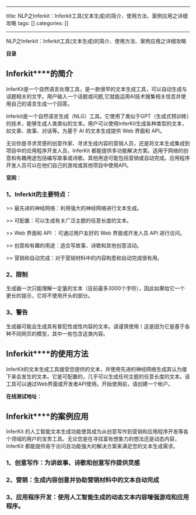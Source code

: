 
--- 
title:  NLP之Inferkit：Inferkit工具(文本生成)的简介、使用方法、案例应用之详细攻略 
tags: []
categories: [] 

---
NLP之Inferkit：Inferkit工具(文本生成)的简介、使用方法、案例应用之详细攻略





**目录**

























## **Inferkit****的简介**

InferKit是一个自然语言处理工具，是一款很早的文本生成工具，可以自动生成与话题相关的文字。用户输入一个话题或问题,它就能运用AI技术搜集相关信息并使用自己的语言生成一个回答。

Inferkit是一个自然语言生成（NLG）工具。它使用了类似于GPT（生成式预训练）的技术，能够生成人类类似的文本。用户可以使用InferKit生成各种类型的文本，如文章、故事、对话等。为基于 AI 的文本生成提供 Web 界面和 API。

无论你是寻求灵感的创意作家、寻求生成内容的营销人员，还是将文本生成集成到项目中的应用程序开发人员，InferKit 都能提供多功能解决方案。适用于网络的创意和有趣用途包括编写故事或诗歌。其他用途可能包括营销或自动完成。应用程序开发人员可以在他们自己的游戏或其他项目中使用API。

**官网**：







### **<strong><strong>1、**</strong>**<strong>Inferkit的主要特点：**</strong></strong>

&gt;&gt; 最先进的神经网络：利用强大的神经网络进行文本生成。

&gt;&gt; 可配置：可以生成有关广泛主题的任意长度的文本。

&gt;&gt; Web 界面和 API ：可通过用户友好的 Web 界面或开发人员 API 进行访问。

&gt;&gt; 创意和有趣的用途：适合写故事、诗歌和其他创意活动。

&gt;&gt; 营销和自动完成：对于营销材料中的内容构思和自动完成很有用。







### **<strong><strong>2、**</strong>**<strong>限制**</strong></strong>

生成器一次只能理解一定量的文本（目前最多3000个字符），因此如果给它一个更长的提示，它将不使用开头的部分。





### **<strong><strong>3、**</strong>**<strong>警告**</strong></strong>

生成器可能会生成具有冒犯性或性内容的文本。请谨慎使用！这是因为它是基于各种不同网页的模型，其中一些包含这类内容。







## **Inferkit****的使用方法**

InferKit的文本生成工具接受您提供的文本，并使用先进的神经网络生成其认为接下来会发生的文本。它是可配置的，几乎可以生成任何主题的任意长度的文本。该工具可以通过Web界面或开发者API使用。开始使用前，请创建一个帐户。

**在线测试地址**：





## **Inferkit****的案例应用**

InferKit 的人工智能文本生成功能使其成为从创意写作到营销和应用程序开发等各个领域的用户的宝贵工具。无论您是在寻找富有想象力的想法还是动态内容，InferKit 都能提供易于访问且功能强大的解决方案来满足您的文本生成需求。



### **<strong><strong>1、**</strong>**<strong>创意写作：为讲故事、诗歌和创意写作提供灵感**</strong></strong>



### **<strong><strong>2、**</strong>**<strong>营销：生成内容创意并协助营销材料中的文本自动完成**</strong></strong>



### **<strong><strong>3、**</strong>**<strong>应用程序开发：使用人工智能生成的动态文本内容增强游戏和应用程序。**</strong></strong>












